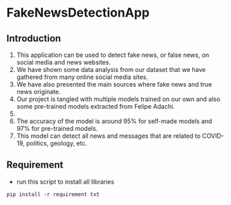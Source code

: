 # FakeNewsDetectionApp

## Introduction

1. This application can be used to detect fake news, or false news, on social media and news websites.
2. We have shown some data analysis from our dataset that we have gathered from many online social media sites. 
3. We have also presented the main sources where fake news and true news originate. 
4. Our project is tangled with multiple models trained on our own and also some pre-trained models extracted from Felipe Adachi.
5. 
6. The accuracy of the model is around 95% for self-made models and 97% for pre-trained models. 
7. This model can detect all news and messages that are related to COVID-19, politics, geology, etc.

## Requirement
* run this script to install all libraries
```
pip install -r requirement txt
```
